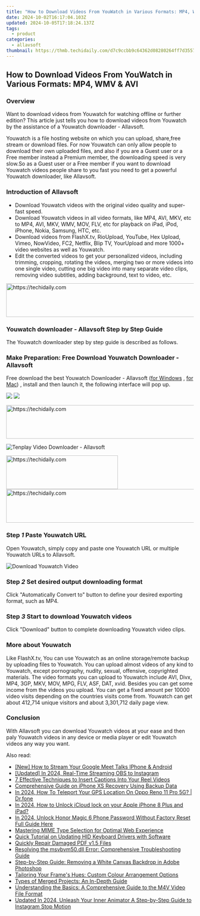 ```yaml
---
title: "How to Download Videos From YouWatch in Various Formats: MP4, WMV & AVI"
date: 2024-10-02T16:17:04.103Z
updated: 2024-10-05T17:18:24.137Z
tags:
  - product
categories:
  - allavsoft
thumbnail: https://thmb.techidaily.com/d7c9ccbb9c64362d08280264ff7d355707ef411d6604c3ecde256dc426b6860a.jpg
---
```


## How to Download Videos From YouWatch in Various Formats: MP4, WMV & AVI

### Overview

Want to download videos from Youwatch for watching offline or further edition? This article just tells you how to download videos from Youwatch by the assistance of a Youwatch downloader - Allavsoft.

Youwatch is a file hosting website on which you can upload, share,free stream or download files. For now Youwatch can only allow people to download their own uploaded files, and also if you are a Guest user or a Free member instead a Premium member, the downloading speed is very slow.So as a Guest user or a Free member if you want to download Youwatch videos people share to you fast you need to get a powerful Youwatch downloader, like Allavsoft.

### Introduction of Allavsoft

* Download Youwatch videos with the original video quality and super-fast speed.
* Download Youwatch videos in all video formats, like MP4, AVI, MKV, etc to MP4, AVI, MKV, WMV, MOV, FLV, etc for playback on iPad, iPod, iPhone, Nokia, Samsung, HTC, etc.
* Download videos from FlashX.tv, RioUpload, YouTube, Hex Upload, Vimeo, NowVideo, FC2, Netflix, Blip TV, YourUpload and more 1000+ video websites as well as Youwatch.
* Edit the converted videos to get your personalized videos, including trimming, cropping, rotating the videos, merging two or more videos into one single video, cutting one big video into many separate video clips, removing video subtitles, adding background, text to video, etc.

<!-- affiliate ads begin -->
<a href="https://appsumo.8odi.net/c/5597632/2144283/7443" target="_top" id="2144283">
  <img src="//a.impactradius-go.com/display-ad/7443-2144283" border="0" alt="https://techidaily.com" width="600" height="90"/>
</a>
<img height="0" width="0" src="https://appsumo.8odi.net/i/5597632/2144283/7443" style="position:absolute;visibility:hidden;" border="0" />
<!-- affiliate ads end -->

### Youwatch downloader - Allavsoft Step by Step Guide

The Youwatch downloader step by step guide is described as follows.

### Make Preparation: Free Download Youwatch Downloader - Allavsoft

Free download the best Youwatch Downloader - Allavsoft ([for Windows](https://tools.techidaily.com/allavsoft/products/) , [for Mac](https://tools.techidaily.com/allavsoft/products/)) , install and then launch it, the following interface will pop up.

[![](https://www.allavsoft.com/how-to/../images/how-to/free-download-win.jpg)](https://tools.techidaily.com/allavsoft/products/) [![](https://www.allavsoft.com/how-to/../images/how-to/free-download-mac.jpg)](https://tools.techidaily.com/allavsoft/products/)

<!-- affiliate ads begin -->
<a href="https://aligracehair.sjv.io/c/5597632/1997648/19272" target="_top" id="1997648">
  <img src="//a.impactradius-go.com/display-ad/19272-1997648" border="0" alt="https://techidaily.com" width="728" height="90"/>
</a>
<img height="0" width="0" src="https://aligracehair.sjv.io/i/5597632/1997648/19272" style="position:absolute;visibility:hidden;" border="0" />
<!-- affiliate ads end -->

![Tenplay Video Downloader - Allavsoft](https://www.allavsoft.com/how-to/../images/allavsoft/screen-shot-600.jpg)

<!-- affiliate ads begin -->
<a href="https://aligracehair.sjv.io/c/5597632/2006955/19272" target="_top" id="2006955">
  <img src="//a.impactradius-go.com/display-ad/19272-2006955" border="0" alt="https://techidaily.com" width="300" height="90"/>
</a>
<img height="0" width="0" src="https://aligracehair.sjv.io/i/5597632/2006955/19272" style="position:absolute;visibility:hidden;" border="0" />
<!-- affiliate ads end -->

<!-- affiliate ads begin -->
<a href="https://wigfever.sjv.io/c/5597632/2014849/22899" target="_top" id="2014849">
  <img src="//a.impactradius-go.com/display-ad/22899-2014849" border="0" alt="https://techidaily.com" width="728" height="90"/>
</a>
<img height="0" width="0" src="https://wigfever.sjv.io/i/5597632/2014849/22899" style="position:absolute;visibility:hidden;" border="0" />
<!-- affiliate ads end -->

### Step _1_ Paste Youwatch URL

Open Youwatch, simply copy and paste one Youwatch URL or multiple Youwatch URLs to Allavsoft.

![Download Youwatch Video](https://www.allavsoft.com/how-to/../images/how-to/download-Tenplay-video/download-tenplay-video.jpg)

### Step _2_ Set desired output downloading format

Click "Automatically Convert to" button to define your desired exporting format, such as MP4.

### Step _3_ Start to download Youwatch videos

Click "Download" button to complete downloading Youwatch video clips.

### More about Youwatch

Like FlashX.tv, You can use Youwatch as an online storage/remote backup by uploading files to Youwatch. You can upload almost videos of any kind to Youwatch, except pornography, nudity, sexual, offensive, copyrighted materials. The video formats you can upload to Youwatch include AVI, Divx, MP4, 3GP, MKV, MOV, MPG, FLV, ASF, DAT, xvid. Besides you can get some income from the videos you upload. You can get a fixed amount per 10000 video visits depending on the countries visits come from. Youwatch can get about 412,714 unique visitors and about 3,301,712 daily page view.

### Conclusion

With Allavsoft you can download Youwatch videos at your ease and then paly Youwatch videos in any device or media player or edit Youwatch videos any way you want.

<ins class="adsbygoogle"
     style="display:block"
     data-ad-format="autorelaxed"
     data-ad-client="ca-pub-7571918770474297"
     data-ad-slot="1223367746"></ins>

<ins class="adsbygoogle"
     style="display:block"
     data-ad-client="ca-pub-7571918770474297"
     data-ad-slot="8358498916"
     data-ad-format="auto"
     data-full-width-responsive="true"></ins>

<span class="atpl-alsoreadstyle">Also read:</span>
<div><ul>
<li><a href="https://screen-mirroring-recording.techidaily.com/new-how-to-stream-your-google-meet-talks-iphone-and-android/"><u>[New] How to Stream Your Google Meet Talks IPhone & Android</u></a></li>
<li><a href="https://screen-video-capture.techidaily.com/updated-in-2024-real-time-streaming-obs-to-instagram/"><u>[Updated] In 2024, Real-Time Streaming OBS to Instagram</u></a></li>
<li><a href="https://fox-sure.techidaily.com/7-effective-techniques-to-insert-captions-into-your-reel-videos/"><u>7 Effective Techniques to Insert Captions Into Your Reel Videos</u></a></li>
<li><a href="https://fox-sure.techidaily.com/comprehensive-guide-on-iphone-xs-recovery-using-backup-data/"><u>Comprehensive Guide on iPhone XS Recovery Using Backup Data</u></a></li>
<li><a href="https://blog-min.techidaily.com/in-2024-how-to-teleport-your-gps-location-on-oppo-reno-11-pro-5g-drfone-by-drfone-virtual-android/"><u>In 2024, How To Teleport Your GPS Location On Oppo Reno 11 Pro 5G? | Dr.fone</u></a></li>
<li><a href="https://activate-lock.techidaily.com/in-2024-how-to-unlock-icloud-lock-on-your-apple-iphone-8-plus-and-ipad-by-drfone-ios/"><u>In 2024, How to Unlock iCloud lock on your Apple iPhone 8 Plus and iPad?</u></a></li>
<li><a href="https://unlock-android.techidaily.com/in-2024-unlock-honor-magic-6-phone-password-without-factory-reset-full-guide-here-by-drfone-android/"><u>In 2024, Unlock Honor Magic 6 Phone Password Without Factory Reset Full Guide Here</u></a></li>
<li><a href="https://fox-sure.techidaily.com/mastering-mime-type-selection-for-optimal-web-experience/"><u>Mastering MIME Type Selection for Optimal Web Experience</u></a></li>
<li><a href="https://hardware-updates.techidaily.com/quick-tutorial-on-updating-hid-keyboard-drivers-with-software/"><u>Quick Tutorial on Updating HID Keyboard Drivers with Software</u></a></li>
<li><a href="https://review-topics.techidaily.com/quickly-repair-damaged-pdf-v15-files-by-stellar-guide/"><u>Quickly Repair Damaged PDF v1.5 Files</u></a></li>
<li><a href="https://technical-tips.techidaily.com/resolving-the-msvbvm50dll-error-comprehensive-troubleshooting-guide/"><u>Resolving the msvbvm50.dll Error: Comprehensive Troubleshooting Guide</u></a></li>
<li><a href="https://fox-sure.techidaily.com/step-by-step-guide-removing-a-white-canvas-backdrop-in-adobe-photoshop/"><u>Step-by-Step Guide: Removing a White Canvas Backdrop in Adobe Photoshop</u></a></li>
<li><a href="https://fox-sure.techidaily.com/tailoring-your-frames-hues-custom-colour-arrangement-options/"><u>Tailoring Your Frame's Hues: Custom Colour Arrangement Options</u></a></li>
<li><a href="https://fox-sure.techidaily.com/types-of-merged-projects-an-in-depth-guide/"><u>Types of Merged Projects: An In-Depth Guide</u></a></li>
<li><a href="https://fox-sure.techidaily.com/understanding-the-basics-a-comprehensive-guide-to-the-m4v-video-file-format/"><u>Understanding the Basics: A Comprehensive Guide to the M4V Video File Format</u></a></li>
<li><a href="https://video-content-creator.techidaily.com/updated-in-2024-unleash-your-inner-animator-a-step-by-step-guide-to-instagram-stop-motion/"><u>Updated In 2024, Unleash Your Inner Animator A Step-by-Step Guide to Instagram Stop Motion</u></a></li>
</ul></div>

